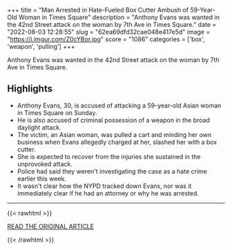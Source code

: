 +++
title = "Man Arrested in Hate-Fueled Box Cutter Ambush of 59-Year-Old Woman in Times Square"
description = "Anthony Evans was wanted in the 42nd Street attack on the woman by 7th Ave in Times Square."
date = "2022-08-03 12:28:55"
slug = "62ea69dfd32cae048e417e5d"
image = "https://i.imgur.com/Z0cYBor.jpg"
score = "1086"
categories = ['box', 'weapon', 'pulling']
+++

Anthony Evans was wanted in the 42nd Street attack on the woman by 7th Ave in Times Square.

## Highlights

- Anthony Evans, 30, is accused of attacking a 59-year-old Asian woman in Times Square on Sunday.
- He is also accused of criminal possession of a weapon in the broad daylight attack.
- The victim, an Asian woman, was pulled a cart and minding her own business when Evans allegedly charged at her, slashed her with a box cutter.
- She is expected to recover from the injuries she sustained in the unprovoked attack.
- Police had said they weren't investigating the case as a hate crime earlier this week.
- It wasn't clear how the NYPD tracked down Evans, nor was it immediately clear if he had an attorney or why he was arrested.

---

{{< rawhtml >}}
  <p class="article-category">
    <a target="_blank" href="https://www.nbcnewyork.com/news/local/alleged-random-times-square-slasher-in-custody/3805123/">READ THE ORIGINAL ARTICLE</a>
  </p>
{{< /rawhtml >}}
